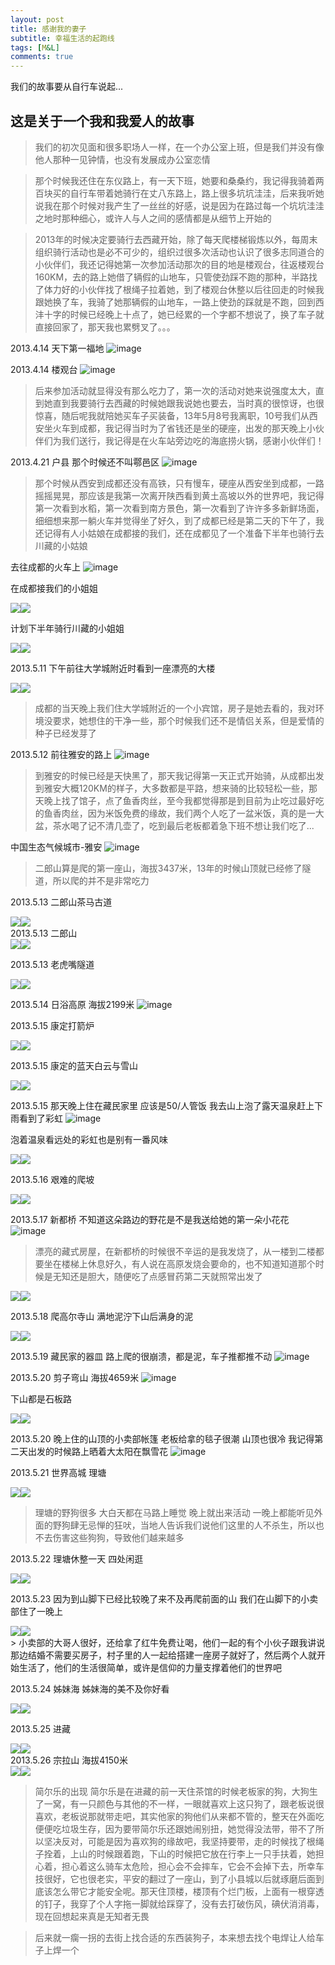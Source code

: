 ```yaml
---
layout: post
title: 感谢我的妻子
subtitle: 幸福生活的起跑线
tags: [M&L]
comments: true
---
```


我们的故事要从自行车说起...


## 这是关于一个我和我爱人的故事

> 我们的初次见面和很多职场人一样，在一个办公室上班，但是我们并没有像他人那种一见钟情，也没有发展成办公室恋情

> 那个时候我还住在东仪路上，有一天下班，她要和桑桑约，我记得我骑着两百块买的自行车带着她骑行在丈八东路上，路上很多坑坑洼洼，后来我听她说我在那个时候对我产生了一丝丝的好感，说是因为在路过每一个坑坑洼洼之地时那种细心，或许人与人之间的感情都是从细节上开始的

> 2013年的时候决定要骑行去西藏开始，除了每天爬楼梯锻炼以外，每周末组织骑行活动也是必不可少的，组织过很多次活动也认识了很多志同道合的小伙伴们，我还记得她第一次参加活动那次的目的地是楼观台，往返楼观台160KM，去的路上她借了辆假的山地车，只管使劲踩不跑的那种，半路找了体力好的小伙伴找了根绳子拉着她，到了楼观台休整以后往回走的时候我跟她换了车，我骑了她那辆假的山地车，一路上使劲的踩就是不跑，回到西沣十字的时候已经晚上十点了，她已经累的一个字都不想说了，换了车子就直接回家了，那天我也累劈叉了。。。

2013.4.14 天下第一福地
![image](https://gitee.com/clggxxx/images/raw/master/pic/20210915/144238398-1.jpg)

2013.4.14 楼观台
![image](https://gitee.com/clggxxx/images/raw/master/pic/20210915/144308873-1.jpg)

> 后来参加活动就显得没有那么吃力了，第一次的活动对她来说强度太大，直到她直到我要骑行去西藏的时候她跟我说她也要去，当时真的很惊讶，也很惊喜，随后呢我就陪她买车子买装备，13年5月8号我离职，10号我们从西安坐火车到成都，我记得当时为了省钱还是坐的硬座，出发的那天晚上小伙伴们为我们送行，我记得是在火车站旁边吃的海底捞火锅，感谢小伙伴们！

2013.4.21 户县 那个时候还不叫鄠邑区
![image](https://gitee.com/clggxxx/images/raw/master/pic/20210915/144346426-1.jpg)
> 那个时候从西安到成都还没有高铁，只有慢车，硬座从西安坐到成都，一路摇摇晃晃，那应该是我第一次离开陕西看到黄土高坡以外的世界吧，我记得第一次看到水稻，第一次看到南方景色，第一次看到了许许多多新鲜场面，细细想来那一躺火车并觉得坐了好久，到了成都已经是第二天的下午了，我还记得有人小姑娘在成都接的我们，还在成都见了一个准备下半年也骑行去川藏的小姑娘

去往成都的火车上
![image](https://gitee.com/clggxxx/images/raw/master/pic/20210915/133041615-1.jpg)

在成都接我们的小姐姐
<div style="font-size:0;">
    <img src="https://gitee.com/clggxxx/images/raw/master/pic/20210915/133129398-1.JPG">
    <img src="https://gitee.com/clggxxx/images/raw/master/pic/20210915/133129398-2.JPG">
</div>

计划下半年骑行川藏的小姐姐
<div style="font-size:0;">
    <img src="https://gitee.com/clggxxx/images/raw/master/pic/20210915/133215039-1.JPG">
    <img src="https://gitee.com/clggxxx/images/raw/master/pic/20210915/133215039-2.JPG">
</div>

2013.5.11 下午前往大学城附近时看到一座漂亮的大楼
<div style="font-size:0;">
    <img src="https://gitee.com/clggxxx/images/raw/master/pic/20210915/134936132-1.JPG">
    <img src="https://gitee.com/clggxxx/images/raw/master/pic/20210915/134936132-2.JPG">
</div>

> 成都的当天晚上我们住大学城附近的一个小宾馆，房子是她去看的，我对环境没要求，她想住的干净一些，那个时候我们还不是情侣关系，但是爱情的种子已经发芽了

2013.5.12 前往雅安的路上
![image](https://gitee.com/clggxxx/images/raw/master/pic/20210915/141149429-1.JPG)

> 到雅安的时候已经是天快黑了，那天我记得第一天正式开始骑，从成都出发到雅安大概120KM的样子，大多数都是平路，想来骑的比较轻松一些，那天晚上找了馆子，点了鱼香肉丝，至今我都觉得那是到目前为止吃过最好吃的鱼香肉丝，因为米饭免费的缘故，我们两个人吃了一盆米饭，真的是一大盆，茶水喝了记不清几壶了，吃到最后老板都着急下班不想让我们吃了...

中国生态气候城市-雅安
![image](https://gitee.com/clggxxx/images/raw/master/pic/20210915/145909960-1.JPG)


> 二郎山算是爬的第一座山，海拔3437米，13年的时候山顶就已经修了隧道，所以爬的并不是非常吃力

2013.5.13 二郎山茶马古道
<div style="font-size:0;">
    <img src="https://gitee.com/clggxxx/images/raw/master/pic/20210915/173703990-1.JPG">
    <img src="https://gitee.com/clggxxx/images/raw/master/pic/20210915/173728238-2.JPG">
</div>
2013.5.13 二郎山
<div style="font-size:0;">
    <img src="https://gitee.com/clggxxx/images/raw/master/pic/20210915/174615036-1.JPG">
    <img src="https://gitee.com/clggxxx/images/raw/master/pic/20210915/174615036-2.JPG">
</div>

2013.5.13 老虎嘴隧道
<div style="font-size:0;">
    <img src="https://gitee.com/clggxxx/images/raw/master/pic/20210915/174729475-1.JPG">
    <img src="https://gitee.com/clggxxx/images/raw/master/pic/20210915/174729475-2.JPG">
</div>

2013.5.14 日浴高原 海拔2199米
![image](https://gitee.com/clggxxx/images/raw/master/pic/20210915/175713698-1.JPG)


2013.5.15 康定打箭炉
<div style="font-size:0;">
    <img src="https://gitee.com/clggxxx/images/raw/master/pic/20210915/175818746-1.JPG">
    <img src="https://gitee.com/clggxxx/images/raw/master/pic/20210915/175818746-2.JPG">
</div>

2013.5.15 康定的蓝天白云与雪山
<div style="font-size:0;">
    <img src="https://gitee.com/clggxxx/images/raw/master/pic/20210915/180133965-1.JPG">
    <img src="https://gitee.com/clggxxx/images/raw/master/pic/20210915/180133965-2.JPG">
</div>

2013.5.15 那天晚上住在藏民家里 应该是50/人管饭 我去山上泡了露天温泉赶上下雨看到了彩虹
![image](https://gitee.com/clggxxx/images/raw/master/pic/20210915/180028306-1.JPG)

泡着温泉看远处的彩虹也是别有一番风味
<div style="font-size:0;">
    <img src="https://gitee.com/clggxxx/images/raw/master/pic/20210915/180317085-1.JPG">
    <img src="https://gitee.com/clggxxx/images/raw/master/pic/20210915/180317085-2.JPG">
</div>

2013.5.16 艰难的爬坡
<div style="font-size:0;">
    <img src="https://gitee.com/clggxxx/images/raw/master/pic/20210915/180739428-1.JPG">
    <img src="https://gitee.com/clggxxx/images/raw/master/pic/20210915/180739428-2.JPG">
</div>

2013.5.17 新都桥 不知道这朵路边的野花是不是我送给她的第一朵小花花
![image](https://gitee.com/clggxxx/images/raw/master/pic/20210915/180951908-1.JPG)

> 漂亮的藏式房屋，在新都桥的时候很不辛运的是我发烧了，从一楼到二楼都要坐在楼梯上休息好久，有人说在高原发烧会要命的，也不知道知道那个时候是无知还是胆大，随便吃了点感冒药第二天就照常出发了

<div style="font-size:0;">
    <img src="https://gitee.com/clggxxx/images/raw/master/pic/20210915/181125677-1.JPG">
    <img src="https://gitee.com/clggxxx/images/raw/master/pic/20210915/181125677-2.JPG">
</div>

2013.5.18 爬高尔寺山 满地泥泞下山后满身的泥

<div style="font-size:0;">
    <img src="https://gitee.com/clggxxx/images/raw/master/pic/20210915/181406626-1.JPG">
    <img src="https://gitee.com/clggxxx/images/raw/master/pic/20210915/181406626-2.JPG">
</div>

2013.5.19 藏民家的器皿 路上爬的很崩溃，都是泥，车子推都推不动
![image](https://gitee.com/clggxxx/images/raw/master/pic/20210915/182155631-1.JPG)

2013.5.20 剪子弯山 海拔4659米
![image](https://gitee.com/clggxxx/images/raw/master/pic/20210915/182422220-1.JPG)

下山都是石板路
<div style="font-size:0;">
    <img src="https://gitee.com/clggxxx/images/raw/master/pic/20210915/182531550-1.JPG">
    <img src="https://gitee.com/clggxxx/images/raw/master/pic/20210915/182531550-2.JPG">
</div>

2013.5.20 晚上住的山顶的小卖部帐篷 老板给拿的毯子很潮 山顶也很冷 我记得第二天出发的时候路上晒着大太阳在飘雪花
![image](https://gitee.com/clggxxx/images/raw/master/pic/20210915/182643145-1.JPG)

2013.5.21 世界高城 理塘
<div style="font-size:0;">
    <img src="https://gitee.com/clggxxx/images/raw/master/pic/20210915/182927459-1.JPG">
    <img src="https://gitee.com/clggxxx/images/raw/master/pic/20210915/182927459-2.JPG">
</div>

> 理塘的野狗很多 大白天都在马路上睡觉 晚上就出来活动 一晚上都能听见外面的野狗肆无忌惮的狂吠，当地人告诉我们说他们这里的人不杀生，所以也不去伤害这些狗狗，导致他们越来越多

2013.5.22 理塘休整一天 四处闲逛
<div style="font-size:0;">
    <img src="https://gitee.com/clggxxx/images/raw/master/pic/20210915/183129888-1.JPG">
    <img src="https://gitee.com/clggxxx/images/raw/master/pic/20210915/183129888-2.JPG">
</div>

2013.5.23 因为到山脚下已经比较晚了来不及再爬前面的山 我们在山脚下的小卖部住了一晚上 
<div style="font-size:0;">
    <img src="https://gitee.com/clggxxx/images/raw/master/pic/20210915/183309699-1.JPG">
    <img src="https://gitee.com/clggxxx/images/raw/master/pic/20210915/183309699-2.JPG">
</div>
> 小卖部的大哥人很好，还给拿了红牛免费让喝，他们一起的有个小伙子跟我讲说那边结婚不需要买房子，村子里的人一起给搭建一座房子就好了，然后两个人就开始生活了，他们的生活很简单，或许是信仰的力量支撑着他们的世界吧

2013.5.24 姊妹海 姊妹海的美不及你好看
<div style="font-size:0;">
    <img src="https://gitee.com/clggxxx/images/raw/master/pic/20210915/183708002-1.JPG">
    <img src="https://gitee.com/clggxxx/images/raw/master/pic/20210915/183708002-2.JPG">
</div>

2013.5.25 进藏
<div style="font-size:0;">
    <img src="https://gitee.com/clggxxx/images/raw/master/pic/20210915/184143729-1.JPG">
    <img src="https://gitee.com/clggxxx/images/raw/master/pic/20210915/184143729-2.JPG">
</div>
2013.5.26 宗拉山 海拔4150米
<div style="font-size:0;">
    <img src="https://gitee.com/clggxxx/images/raw/master/pic/20210915/184402121-1.JPG">
    <img src="https://gitee.com/clggxxx/images/raw/master/pic/20210915/184402121-2.JPG">
</div>

> 简尔乐的出现  简尔乐是在进藏的前一天住茶馆的时候老板家的狗，大狗生了一窝，有一只颜色与其他的不一样，一眼就喜欢上这只狗了，跟老板说很喜欢，老板说那就带走吧，其实他家的狗他们从来都不管的，整天在外面吃便便吃垃圾生存，因为要带简尔乐还跟她闹别扭，她觉得没法带，带不了所以坚决反对，可能是因为喜欢狗的缘故吧，我坚持要带，走的时候找了根绳子拴着，上山的时候跟着跑，下山的时候把它放在行李上一只手扶着，她担心着，担心着这么骑车太危险，担心会不会摔车，它会不会掉下去，所幸车技很好，它也很老实，平安的翻过了一座山，到了小县城以后就琢磨后面到底该怎么带它才能安全呢。那天住顶楼，楼顶有个烂门板，上面有一根穿透的钉子，我穿了个人字拖一脚就给踩穿了，没有去打破伤风，碘伏消消毒，现在回想起来真是无知者无畏

> 后来就一瘸一拐的去街上找合适的东西装狗子，本来想去找个电焊让人给车子上焊一个